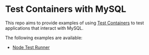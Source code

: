 # Test Containers with MySQL

This repo aims to provide examples of using [Test Containers](https://node.testcontainers.org/) to test applications that interact with MySQL.

The following examples are available:

* [Node Test Runner](/Node/Node_Test_Runner/README.md)
